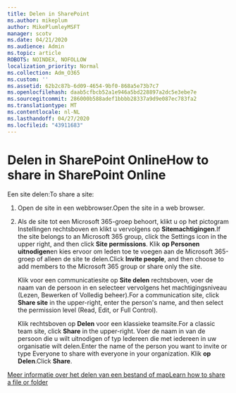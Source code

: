 ```yaml
---
title: Delen in SharePoint
ms.author: mikeplum
author: MikePlumleyMSFT
manager: scotv
ms.date: 04/21/2020
ms.audience: Admin
ms.topic: article
ROBOTS: NOINDEX, NOFOLLOW
localization_priority: Normal
ms.collection: Adm_O365
ms.custom: ''
ms.assetid: 62b2c87b-6d09-4654-9bf0-868a5e73b7c7
ms.openlocfilehash: daab5cfbcb52a1e946a5bd228897a2dc5e3ebe7e
ms.sourcegitcommit: 286000b588adef1bbbb28337a9d9e087ec783fa2
ms.translationtype: MT
ms.contentlocale: nl-NL
ms.lasthandoff: 04/27/2020
ms.locfileid: "43911683"
---
```

# <a name="how-to-share-in-sharepoint-online"></a><span data-ttu-id="8408a-102">Delen in SharePoint Online</span><span class="sxs-lookup"><span data-stu-id="8408a-102">How to share in SharePoint Online</span></span>

<span data-ttu-id="8408a-103">Een site delen:</span><span class="sxs-lookup"><span data-stu-id="8408a-103">To share a site:</span></span>
  
1. <span data-ttu-id="8408a-104">Open de site in een webbrowser.</span><span class="sxs-lookup"><span data-stu-id="8408a-104">Open the site in a web browser.</span></span>
    
2. <span data-ttu-id="8408a-105">Als de site tot een Microsoft 365-groep behoort, klikt u op het pictogram Instellingen rechtsboven en klikt u vervolgens op **Sitemachtigingen**.</span><span class="sxs-lookup"><span data-stu-id="8408a-105">If the site belongs to an Microsoft 365 group, click the Settings icon in the upper right, and then click **Site permissions**.</span></span> <span data-ttu-id="8408a-106">Klik **op Personen uitnodigen**en kies ervoor om leden toe te voegen aan de Microsoft 365-groep of alleen de site te delen.</span><span class="sxs-lookup"><span data-stu-id="8408a-106">Click **Invite people**, and then choose to add members to the Microsoft 365 group or share only the site.</span></span> 
    
    <span data-ttu-id="8408a-107">Klik voor een communicatiesite op **Site delen** rechtsboven, voer de naam van de persoon in en selecteer vervolgens het machtigingsniveau (Lezen, Bewerken of Volledig beheer).</span><span class="sxs-lookup"><span data-stu-id="8408a-107">For a communication site, click **Share site** in the upper-right, enter the person's name, and then select the permission level (Read, Edit, or Full Control).</span></span> 
    
    <span data-ttu-id="8408a-108">Klik rechtsboven op **Delen** voor een klassieke teamsite.</span><span class="sxs-lookup"><span data-stu-id="8408a-108">For a classic team site, click **Share** in the upper-right.</span></span> <span data-ttu-id="8408a-109">Voer de naam in van de persoon die u wilt uitnodigen of typ Iedereen die met iedereen in uw organisatie wilt delen.</span><span class="sxs-lookup"><span data-stu-id="8408a-109">Enter the name of the person you want to invite or type Everyone to share with everyone in your organization.</span></span> <span data-ttu-id="8408a-110">Klik **op Delen**.</span><span class="sxs-lookup"><span data-stu-id="8408a-110">Click **Share**.</span></span>
    
[<span data-ttu-id="8408a-111">Meer informatie over het delen van een bestand of map</span><span class="sxs-lookup"><span data-stu-id="8408a-111">Learn how to share a file or folder</span></span>](https://go.microsoft.com/fwlink/?linkid=511430)
  


